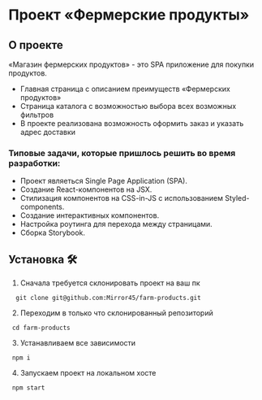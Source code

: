 # Проект «Фермерские продукты»

## О проекте

«Магазин фермерских продуктов» - это SPA приложение для покупки продуктов.
- Главная страница с описанием преимуществ «Фермерских продуктов»
- Страница каталога с возможностью выбора всех возможных фильтров
- В проекте реализована возможность оформить заказ и указать адрес доставки

### Типовые задачи, которые пришлось решить во время разработки:

- Проект являеться Single Page Application (SPA).
- Создание React-компонентов  на JSX.
- Стилизация компонентов на CSS-in-JS с использованием Styled-components.
- Создание интерактивных компонентов.
- Настройка роутинга для перехода между страницами.
- Сборка Storybook.

## Установка 🛠

1. Сначала требуется склонировать проект на ваш пк

```
  git clone git@github.com:Mirror45/farm-products.git
```

2. Переходим в только что склонированный репозиторий

```
 cd farm-products
```

3. Устанавливаем все зависимости

```
 npm i
```

4. Запускаем проект на локальном хосте

```
 npm start
```
